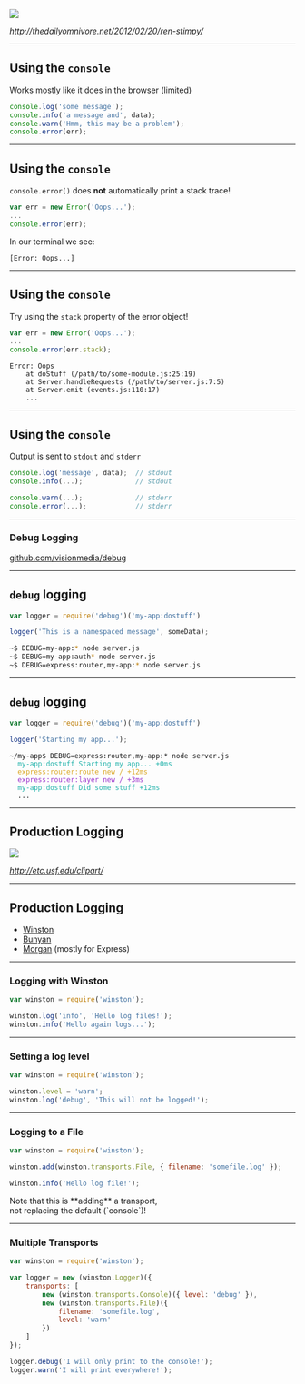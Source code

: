 <!-- .slide: data-background="white" -->

![](/images/log.png)

<cite style='bottom:-8em;'>http://thedailyomnivore.net/2012/02/20/ren-stimpy/</cite>

---

## Using the `console`

Works mostly like it does in the browser (limited)
<!-- .element: class="fragment" -->

```js
console.log('some message');
console.info('a message and', data);
console.warn('Hmm, this may be a problem');
console.error(err);
```
<!-- .element: class="fragment" -->

---

## Using the `console`

`console.error()` does **not** automatically print a stack trace!

```js
var err = new Error('Oops...');
...
console.error(err);
```

In our terminal we see:

```no-highlight
[Error: Oops...]
```

---

## Using the `console`

Try using the `stack` property of the error object!

```js
var err = new Error('Oops...');
...
console.error(err.stack);
```

```no-highlight
Error: Oops
    at doStuff (/path/to/some-module.js:25:19)
    at Server.handleRequests (/path/to/server.js:7:5)
    at Server.emit (events.js:110:17)
    ...
```
<!-- .element: class="fragment" -->

---

## Using the `console`

Output is sent to `stdout` and `stderr`

```js
console.log('message', data);  // stdout
console.info(...);             // stdout

console.warn(...);             // stderr
console.error(...);            // stderr
```

---

### Debug Logging

[github.com/visionmedia/debug](https://github.com/visionmedia/debug)

---

## `debug` logging

```js
var logger = require('debug')('my-app:dostuff')

logger('This is a namespaced message', someData);
```

```bash
~$ DEBUG=my-app:* node server.js
~$ DEBUG=my-app:auth* node server.js
~$ DEBUG=express:router,my-app:* node server.js
```
<!-- .element: class="fragment" -->

---

## `debug` logging

```js
var logger = require('debug')('my-app:dostuff')

logger('Starting my app...');
```

<pre><code class='no-highlight'>~/my-app$ DEBUG=express:router,my-app:* node server.js
  <span style='color:lightseagreen !important;'>my-app:dostuff Starting my app... +0ms</span>
  <span style='color:goldenrod !important;'>express:router:route new / +12ms</span>
  <span style='color:darkorchid !important;'>express:router:layer new / +3ms</span>
  <span style='color:lightseagreen !important;'>my-app:dostuff Did some stuff +12ms</span>
  ...</code></pre>

---

<!-- .slide: data-background="white" -->

## Production Logging

![](/images/rosetta.gif)

<cite style='bottom:1em;'>http://etc.usf.edu/clipart/</cite>

---

## Production Logging

* [Winston](https://github.com/winstonjs/winston)
* [Bunyan](https://github.com/trentm/node-bunyan)
* [Morgan](https://github.com/expressjs/morgan) (mostly for Express)

---

### Logging with Winston

```js
var winston = require('winston');

winston.log('info', 'Hello log files!');
winston.info('Hello again logs...');
```

---

### Setting a log level

```js
var winston = require('winston');

winston.level = 'warn';
winston.log('debug', 'This will not be logged!');
```

---

### Logging to a File

```js
var winston = require('winston');

winston.add(winston.transports.File, { filename: 'somefile.log' });

winston.info('Hello log file!');
```

<p class='fragment'>
Note that this is **adding** a transport,<br>not replacing the default (`console`)!
</p>

---

### Multiple Transports

```js
var winston = require('winston');

var logger = new (winston.Logger)({
    transports: [
        new (winston.transports.Console)({ level: 'debug' }),
        new (winston.transports.File)({
            filename: 'somefile.log',
            level: 'warn'
        })
    ]
});

logger.debug('I will only print to the console!');
logger.warn('I will print everywhere!');
```
